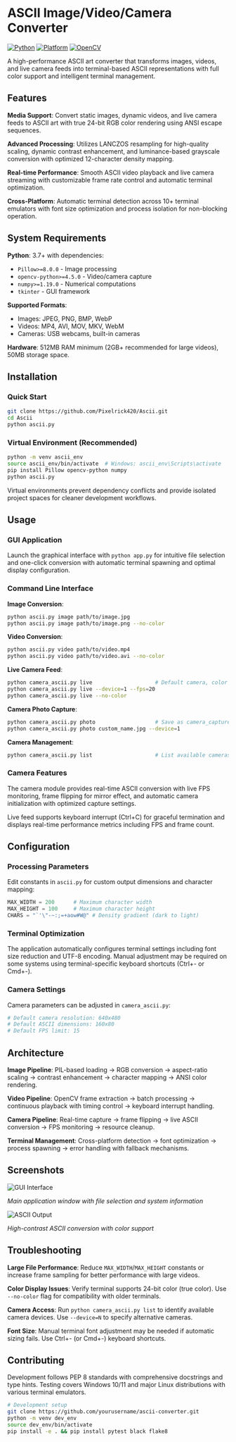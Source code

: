 # ASCII Image/Video/Camera Converter

[![Python](https://img.shields.io/badge/Python-3.7+-blue.svg)](https://www.python.org/downloads/)
[![Platform](https://img.shields.io/badge/Platform-Windows%20%7C%20Linux-lightgrey.svg)](https://github.com)
[![OpenCV](https://img.shields.io/badge/OpenCV-4.0+-red.svg)](https://opencv.org/)

A high-performance ASCII art converter that transforms images, videos, and live camera feeds into terminal-based ASCII representations with full color support and intelligent terminal management.

## Features

**Media Support**: Convert static images, dynamic videos, and live camera feeds to ASCII art with true 24-bit RGB color rendering using ANSI escape sequences.

**Advanced Processing**: Utilizes LANCZOS resampling for high-quality scaling, dynamic contrast enhancement, and luminance-based grayscale conversion with optimized 12-character density mapping.

**Real-time Performance**: Smooth ASCII video playback and live camera streaming with customizable frame rate control and automatic terminal optimization.

**Cross-Platform**: Automatic terminal detection across 10+ terminal emulators with font size optimization and process isolation for non-blocking operation.

## System Requirements

**Python**: 3.7+ with dependencies:
- `Pillow>=8.0.0` - Image processing
- `opencv-python>=4.5.0` - Video/camera capture
- `numpy>=1.19.0` - Numerical computations
- `tkinter` - GUI framework

**Supported Formats**:
- Images: JPEG, PNG, BMP, WebP
- Videos: MP4, AVI, MOV, MKV, WebM
- Cameras: USB webcams, built-in cameras

**Hardware**: 512MB RAM minimum (2GB+ recommended for large videos), 50MB storage space.

## Installation

### Quick Start
```bash
git clone https://github.com/Pixelrick420/Ascii.git
cd Ascii
python ascii.py
```

### Virtual Environment (Recommended)
```bash
python -m venv ascii_env
source ascii_env/bin/activate  # Windows: ascii_env\Scripts\activate
pip install Pillow opencv-python numpy
python ascii.py
```

Virtual environments prevent dependency conflicts and provide isolated project spaces for cleaner development workflows.

## Usage

### GUI Application
Launch the graphical interface with `python app.py` for intuitive file selection and one-click conversion with automatic terminal spawning and optimal display configuration.

### Command Line Interface

**Image Conversion**:
```bash
python ascii.py image path/to/image.jpg
python ascii.py image path/to/image.png --no-color
```

**Video Conversion**:
```bash
python ascii.py video path/to/video.mp4
python ascii.py video path/to/video.avi --no-color
```

**Live Camera Feed**:
```bash
python camera_ascii.py live                    # Default camera, color
python camera_ascii.py live --device=1 --fps=20
python camera_ascii.py live --no-color
```

**Camera Photo Capture**:
```bash
python camera_ascii.py photo                   # Save as camera_capture.jpg
python camera_ascii.py photo custom_name.jpg --device=1
```

**Camera Management**:
```bash
python camera_ascii.py list                    # List available cameras
```

### Camera Features

The camera module provides real-time ASCII conversion with live FPS monitoring, frame flipping for mirror effect, and automatic camera initialization with optimized capture settings.

Live feed supports keyboard interrupt (Ctrl+C) for graceful termination and displays real-time performance metrics including FPS and frame count.

## Configuration

### Processing Parameters
Edit constants in `ascii.py` for custom output dimensions and character mapping:
```python
MAX_WIDTH = 200      # Maximum character width
MAX_HEIGHT = 100     # Maximum character height
CHARS = "`'\"-~:;=+aow#W@" # Density gradient (dark to light)
```

### Terminal Optimization
The application automatically configures terminal settings including font size reduction and UTF-8 encoding. Manual adjustment may be required on some systems using terminal-specific keyboard shortcuts (Ctrl+- or Cmd+-).

### Camera Settings
Camera parameters can be adjusted in `camera_ascii.py`:
```python
# Default camera resolution: 640x480
# Default ASCII dimensions: 160x80
# Default FPS limit: 15
```

## Architecture

**Image Pipeline**: PIL-based loading → RGB conversion → aspect-ratio scaling → contrast enhancement → character mapping → ANSI color rendering.

**Video Pipeline**: OpenCV frame extraction → batch processing → continuous playback with timing control → keyboard interrupt handling.

**Camera Pipeline**: Real-time capture → frame flipping → live ASCII conversion → FPS monitoring → resource cleanup.

**Terminal Management**: Cross-platform detection → font optimization → process spawning → error handling with fallback mechanisms.

## Screenshots

![GUI Interface](https://github.com/user-attachments/assets/a64e9b73-afe8-45b8-a953-c2e4233a2943)

*Main application window with file selection and system information*

![ASCII Output](https://github.com/user-attachments/assets/d1b5fe7e-6d5f-482e-b639-7f45a0c2c4a0)

*High-contrast ASCII conversion with color support*

## Troubleshooting

**Large File Performance**: Reduce `MAX_WIDTH`/`MAX_HEIGHT` constants or increase frame sampling for better performance with large videos.

**Color Display Issues**: Verify terminal supports 24-bit color (true color). Use `--no-color` flag for compatibility with older terminals.

**Camera Access**: Run `python camera_ascii.py list` to identify available camera devices. Use `--device=N` to specify alternative cameras.

**Font Size**: Manual terminal font adjustment may be needed if automatic sizing fails. Use Ctrl+- (or Cmd+-) keyboard shortcuts.

## Contributing

Development follows PEP 8 standards with comprehensive docstrings and type hints. Testing covers Windows 10/11 and major Linux distributions with various terminal emulators.

```bash
# Development setup
git clone https://github.com/yourusername/ascii-converter.git
python -m venv dev_env
source dev_env/bin/activate
pip install -e . && pip install pytest black flake8
```
